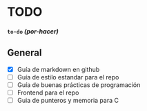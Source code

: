 # TODO
#### `to-do` *(por-hacer)*

## General
- [x] Guía de markdown en github
- [ ] Guía de estilo estandar para el repo
- [ ] Guía de buenas prácticas de programación
- [ ] Frontend para el repo
- [ ] Guia de punteros y memoria para C